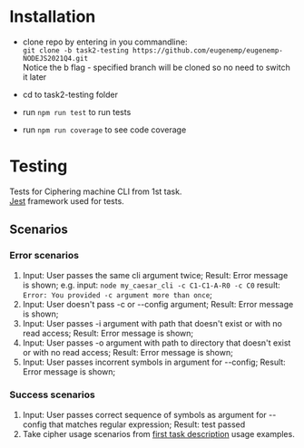# Installation
- clone repo by entering in you commandline:  
`git clone -b task2-testing https://github.com/eugenemp/eugenemp-NODEJS2021Q4.git`  
Notice the b flag - specified branch will be cloned so no need to switch it later  

- cd to task2-testing folder  
- run `npm run test` to run tests  
- run `npm run coverage` to see code coverage  

# Testing

Tests for Ciphering machine CLI from 1st task.  
[Jest](https://jestjs.io/) framework used for tests.  

## Scenarios

### Error scenarios
1) Input: User passes the same cli argument twice; Result: Error message is shown;
e.g. input: `node my_caesar_cli -c C1-C1-A-R0 -c C0` result: `Error: You provided -c argument more than once`;
2) Input: User doesn't pass -c or --config argument; Result: Error message is shown;
3) Input: User passes -i argument with path that doesn't exist or with no read access; Result: Error message is shown;
4) Input: User passes -o argument with path to directory that doesn't exist or with no read access; Result: Error message is shown;
5) Input: User passes incorrent symbols in argument for --config; Result: Error message is shown;

### Success scenarios
1) Input: User passes correct sequence of symbols as argument for --config that matches regular expression; Result: test passed
2) Take cipher usage scenarios from [first task description](https://github.com/AlreadyBored/basic-nodejs-course/blob/review-2021Q4/descriptions/caesar-cipher-cli-tool.md) usage examples.